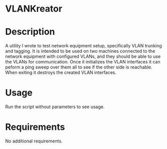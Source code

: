 VLANKreator
===========

# Description
A utility I wrote to test network equipment setup, specifically VLAN trunking 
and tagging. It is intended to be used on two machines connected to the network
equipment with configured VLANs, and they should be able to use the VLANs for
communication. Once it initializes the VLAN interfaces it can peform a ping 
sweep over them all to see if the other side is reachable. When exiting it 
destroys the created VLAN interfaces.

# Usage
Run the script without parameters to see usage.

# Requirements
No additional requirements.

